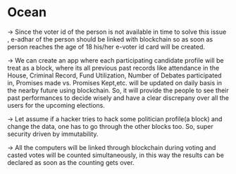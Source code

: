# Ocean
-> Since the voter id of the person is not available in time to solve this issue , e-adhar of the person should be 
   linked with blockchain so as soon as person reaches the age of 18 his/her e-voter id card will be created.
    
-> We can create an app where each participating candidate profile will be treat as a block, where its all previous past records
   like attendance in the House, Criminal Record, Fund Utilization, Number of Debates participated in,
   Promises made vs. Promises Kept,etc. will be updated on daily basis in the nearby future using blockchain.
   So, it will provide the people to see their past performances to decide wisely and
   have a clear discrepany over all the users for the upcoming elections.
   
-> Let assume if a hacker tries to hack some politician profile(a block) and change the data,
   one has to go through the other blocks too. So, super security driven by immutability.

-> All the computers will be linked through blockchain during voting and casted votes will be counted simultaneously,
   in this way the results can be declared as soon as the counting gets over.

